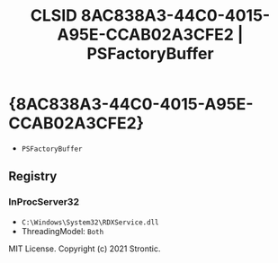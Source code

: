 ﻿---
title: "CLSID 8AC838A3-44C0-4015-A95E-CCAB02A3CFE2 | PSFactoryBuffer"
excerpt: What is COM-Object CLSID 8AC838A3-44C0-4015-A95E-CCAB02A3CFE2?
---

# {8AC838A3-44C0-4015-A95E-CCAB02A3CFE2}

* `PSFactoryBuffer`

## Registry


### InProcServer32

* `C:\Windows\System32\RDXService.dll`
* ThreadingModel: `Both`

MIT License. Copyright (c) 2021 Strontic.


